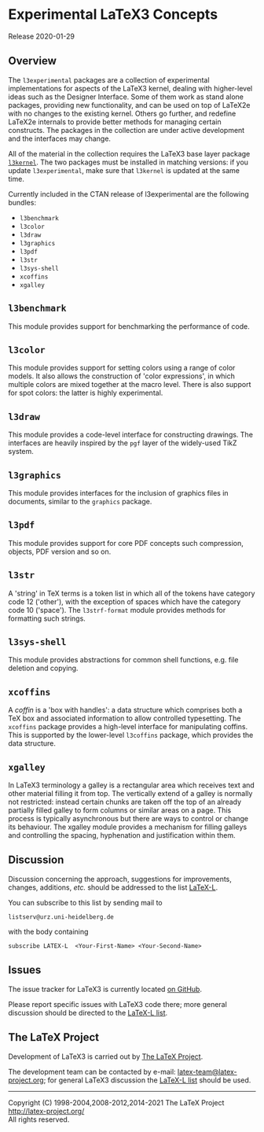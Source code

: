 Experimental LaTeX3 Concepts
============================

Release 2020-01-29

Overview
--------

The `l3experimental` packages are a collection of experimental implementations
for aspects of the LaTeX3 kernel, dealing with higher-level ideas such as the
Designer Interface. Some of them work as stand alone packages, providing new
functionality, and can be used on top of LaTeX2e with no changes to the
existing kernel. Others go further, and redefine LaTeX2e internals to provide
better methods for managing certain constructs. The packages in the collection
are under active development and the interfaces may change.

All of the material in the collection requires the LaTeX3 base layer package
[`l3kernel`](http://ctan.org/pkg/l3kernel). The two packages must be installed
in matching versions: if you update `l3experimental`, make sure that `l3kernel` is
updated at the same time.

Currently included in the CTAN release of l3experimental are the following
bundles:
* `l3benchmark`
* `l3color`
* `l3draw`
* `l3graphics`
* `l3pdf`
* `l3str`
* `l3sys-shell`
* `xcoffins`
* `xgalley`

`l3benchmark`
-------------

This module provides support for benchmarking the performance of code.


`l3color`
---------

This module provides support for setting colors using a range of color models.
It also allows the construction of 'color expressions', in which multiple colors
are mixed together at the macro level. There is also support for spot colors:
the latter is highly experimental.

`l3draw`
--------

This module provides a code-level interface for constructing drawings. The
interfaces are heavily inspired by the `pgf` layer of the widely-used
TikZ system.

`l3graphics`
-------------

This module provides interfaces for the inclusion of graphics files
in documents, similar to the `graphics` package.

`l3pdf`
-------

This module provides support for core PDF concepts such compression, objects,
PDF version and so on.

`l3str`
-------

A 'string' in TeX terms is a token list in which all of the tokens have
category code 12 ('other'), with the exception of spaces which have the
category code 10 ('space'). The `l3strf-format` module provides methods
for formatting such strings.

`l3sys-shell`
-------------

This module provides abstractions for common shell functions, e.g. file
deletion and copying.

`xcoffins`
----------

A _coffin_ is a 'box with handles': a data structure which comprises
both a TeX box and associated information to allow controlled typesetting.
The `xcoffins` package provides a high-level interface for manipulating
coffins. This is supported by the lower-level `l3coffins` package, which
provides the data structure.

`xgalley`
---------

In LaTeX3 terminology a galley is a rectangular area which receives
text and other material filling it from top. The vertically extend of
a galley is normally not restricted: instead certain chunks are taken
off the top of an already partially filled galley to form columns or
similar areas on a page. This process is typically asynchronous but
there are ways to control or change its behaviour. The xgalley module
provides a mechanism for filling galleys and controlling the spacing,
hyphenation and justification within them.

Discussion
----------

Discussion concerning the approach, suggestions for improvements,
changes, additions, _etc._ should be addressed to the list
[LaTeX-L](https://listserv.uni-heidelberg.de/cgi-bin/wa?A0=LATEX-L).

You can subscribe to this list by sending mail to

    listserv@urz.uni-heidelberg.de

with the body containing

    subscribe LATEX-L  <Your-First-Name> <Your-Second-Name>

Issues
------

The issue tracker for LaTeX3 is currently located
[on GitHub](https://github.com/latex3/latex3/issues).

Please report specific issues with LaTeX3 code there; more general
discussion should be directed to the [LaTeX-L list](#Discussion).

The LaTeX Project
------------------

Development of LaTeX3 is carried out by
[The LaTeX Project](https://www.latex-project.org/latex3/). 

The development team can be contacted
by e-mail: <latex-team@latex-project.org>; for general LaTeX3 discussion
the [LaTeX-L list](#Discussion) should be used.

-----

<p>Copyright (C) 1998-2004,2008-2012,2014-2021 The LaTeX Project <br />
<a href="http://latex-project.org/">http://latex-project.org/</a> <br />
All rights reserved.</p>
